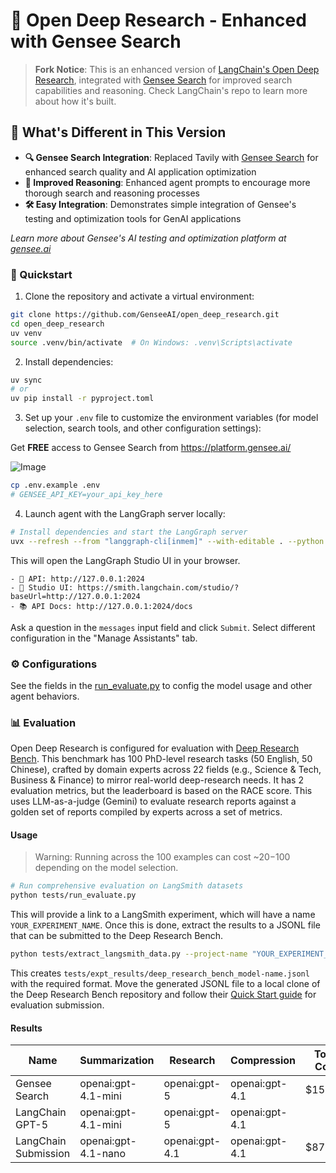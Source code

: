 # 🔬 Open Deep Research - Enhanced with Gensee Search

> **Fork Notice**: This is an enhanced version of [LangChain's Open Deep Research](https://github.com/langchain-ai/open_deep_research), integrated with [Gensee Search](https://www.gensee.ai/tooling.html) for improved search capabilities and reasoning. Check LangChain's repo to learn more about how it's built.


## 🚀 What's Different in This Version

- **🔍 Gensee Search Integration**: Replaced Tavily with [Gensee Search](https://www.gensee.ai/tooling.html) for enhanced search quality and AI application optimization
- **🧠 Improved Reasoning**: Enhanced agent prompts to encourage more thorough search and reasoning processes
- **🛠️ Easy Integration**: Demonstrates simple integration of Gensee's testing and optimization tools for GenAI applications

*Learn more about Gensee's AI testing and optimization platform at [gensee.ai](https://www.gensee.ai/main.html)*


### 🚀 Quickstart

1. Clone the repository and activate a virtual environment:
```bash
git clone https://github.com/GenseeAI/open_deep_research.git
cd open_deep_research
uv venv
source .venv/bin/activate  # On Windows: .venv\Scripts\activate
```

2. Install dependencies:
```bash
uv sync
# or
uv pip install -r pyproject.toml
```

3. Set up your `.env` file to customize the environment variables (for model selection, search tools, and other configuration settings):

Get **FREE** access to Gensee Search from https://platform.gensee.ai/

![Image](https://github.com/user-attachments/assets/bb744cf0-0456-4d2d-b1d6-8c0ba6e76877)

```bash
cp .env.example .env
# GENSEE_API_KEY=your_api_key_here
```

4. Launch agent with the LangGraph server locally:

```bash
# Install dependencies and start the LangGraph server
uvx --refresh --from "langgraph-cli[inmem]" --with-editable . --python 3.11 langgraph dev --allow-blocking
```

This will open the LangGraph Studio UI in your browser.

```
- 🚀 API: http://127.0.0.1:2024
- 🎨 Studio UI: https://smith.langchain.com/studio/?baseUrl=http://127.0.0.1:2024
- 📚 API Docs: http://127.0.0.1:2024/docs
```

Ask a question in the `messages` input field and click `Submit`. Select different configuration in the "Manage Assistants" tab.

### ⚙️ Configurations

See the fields in the [run_evaluate.py](https://github.com/GenseeAI/open_deep_research.git/tests/run_evaluate.py) to config the model usage and other agent behaviors.

### 📊 Evaluation

Open Deep Research is configured for evaluation with [Deep Research Bench](https://huggingface.co/spaces/Ayanami0730/DeepResearch-Leaderboard). This benchmark has 100 PhD-level research tasks (50 English, 50 Chinese), crafted by domain experts across 22 fields (e.g., Science & Tech, Business & Finance) to mirror real-world deep-research needs. It has 2 evaluation metrics, but the leaderboard is based on the RACE score. This uses LLM-as-a-judge (Gemini) to evaluate research reports against a golden set of reports compiled by experts across a set of metrics.

#### Usage

> Warning: Running across the 100 examples can cost ~$20-$100 depending on the model selection.


```bash
# Run comprehensive evaluation on LangSmith datasets
python tests/run_evaluate.py
```

This will provide a link to a LangSmith experiment, which will have a name `YOUR_EXPERIMENT_NAME`. Once this is done, extract the results to a JSONL file that can be submitted to the Deep Research Bench.

```bash
python tests/extract_langsmith_data.py --project-name "YOUR_EXPERIMENT_NAME" --model-name "you-model-name" --dataset-name "deep_research_bench"
```

This creates `tests/expt_results/deep_research_bench_model-name.jsonl` with the required format. Move the generated JSONL file to a local clone of the Deep Research Bench repository and follow their [Quick Start guide](https://github.com/Ayanami0730/deep_research_bench?tab=readme-ov-file#quick-start) for evaluation submission.

#### Results 

| Name | Summarization | Research | Compression | Total Cost | Total Tokens | RACE Score | 
|------|---------------|----------|-------------|------------|--------------|------------|
| Gensee Search | openai:gpt-4.1-mini | openai:gpt-5 | openai:gpt-4.1 | $158.56 | 165,689,034 | 0.5079 |
| LangChain GPT-5 | openai:gpt-4.1-mini | openai:gpt-5 | openai:gpt-4.1 |  | 204,640,896 | 0.4943 |
| LangChain Submission | openai:gpt-4.1-nano | openai:gpt-4.1 | openai:gpt-4.1 | $87.83 | 207,005,549 | 0.4344 |
